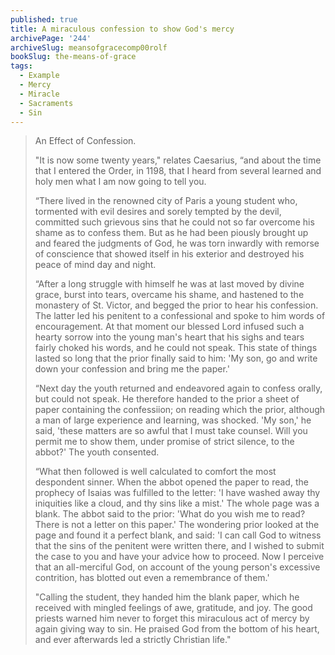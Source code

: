 ```yaml
---
published: true
title: A miraculous confession to show God's mercy
archivePage: '244'
archiveSlug: meansofgracecomp00rolf
bookSlug: the-means-of-grace
tags:
  - Example
  - Mercy
  - Miracle
  - Sacraments
  - Sin
---
```


> An Effect of Confession.
> 
> "It is now some twenty years," relates Caesarius, “and about the time that I entered the Order, in 1198, that I heard from several learned and holy men what I am now going to tell you.
> 
> “There lived in the renowned city of Paris a young student who, tormented with evil desires and sorely tempted by the devil, committed such grievous sins that he could not so far overcome his shame as to confess them. But as he had been piously brought up and feared the judgments of God, he was torn inwardly with remorse of conscience that showed itself in his exterior and destroyed his peace of mind day and night.
> 
> “After a long struggle with himself he was at last moved by divine grace, burst into tears, overcame his shame, and hastened to the monastery of St. Victor, and begged the prior to hear his confession. The latter led his penitent to a confessional and spoke to him words of encouragement. At that moment our blessed Lord infused such a hearty sorrow into the young man's heart that his sighs and tears fairly choked his words, and he could not speak. This state of things lasted so long that the prior finally said to him: 'My son, go and write down your confession and bring me the paper.'
> 
> “Next day the youth returned and endeavored again to confess orally, but could not speak. He therefore handed to the prior a sheet of paper containing the confessiion; on reading which the prior, although a man of large experience and learning, was shocked. 'My son,' he said, 'these matters are so awful that I must take counsel. Will you permit me to show them, under promise of strict silence, to the abbot?' The youth consented.
>
> “What then followed is well calculated to comfort the most despondent sinner. When the abbot opened the paper to read, the prophecy of Isaias was fulfilled to the letter: 'I have washed away thy iniquities like a cloud, and thy sins like a mist.' The whole page was a blank. The abbot said to the prior: 'What do you wish me to read? There is not a letter on this paper.' The wondering prior looked at the page and found it a perfect blank, and said: 'I can call God to witness that the sins of the penitent were written there, and I wished to submit the case to you and have your advice how to proceed. Now I perceive that an all-merciful God, on account of the young person's excessive contrition, has blotted out even a remembrance of them.'
>
> "Calling the student, they handed him the blank paper, which he received with mingled feelings of awe, gratitude, and joy. The good priests warned him never to forget this miraculous act of mercy by again giving way to sin. He praised God from the bottom of his heart, and ever afterwards led a strictly Christian life."
